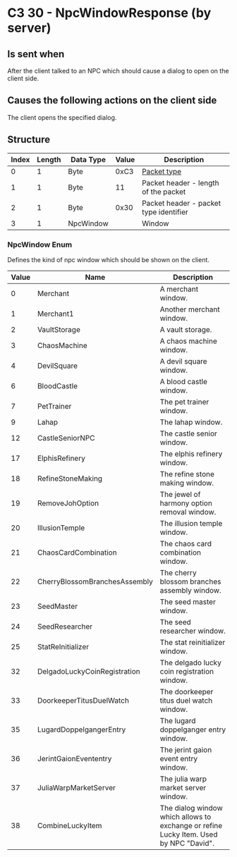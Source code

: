 # C3 30 - NpcWindowResponse (by server)

## Is sent when

After the client talked to an NPC which should cause a dialog to open on the client side.

## Causes the following actions on the client side

The client opens the specified dialog.

## Structure

| Index | Length | Data Type | Value | Description |
|-------|--------|-----------|-------|-------------|
| 0 | 1 |   Byte   | 0xC3  | [Packet type](PacketTypes.md) |
| 1 | 1 |    Byte   |   11   | Packet header - length of the packet |
| 2 | 1 |    Byte   | 0x30  | Packet header - packet type identifier |
| 3 | 1 | NpcWindow |  | Window |

### NpcWindow Enum

Defines the kind of npc window which should be shown on the client.

| Value | Name | Description |
|-------|------|-------------|
| 0 | Merchant | A merchant window. |
| 1 | Merchant1 | Another merchant window. |
| 2 | VaultStorage | A vault storage. |
| 3 | ChaosMachine | A chaos machine window. |
| 4 | DevilSquare | A devil square window. |
| 6 | BloodCastle | A blood castle window. |
| 7 | PetTrainer | The pet trainer window. |
| 9 | Lahap | The lahap window. |
| 12 | CastleSeniorNPC | The castle senior window. |
| 17 | ElphisRefinery | The elphis refinery window. |
| 18 | RefineStoneMaking | The refine stone making window. |
| 19 | RemoveJohOption | The jewel of harmony option removal window. |
| 20 | IllusionTemple | The illusion temple window. |
| 21 | ChaosCardCombination | The chaos card combination window. |
| 22 | CherryBlossomBranchesAssembly | The cherry blossom branches assembly window. |
| 23 | SeedMaster | The seed master window. |
| 24 | SeedResearcher | The seed researcher window. |
| 25 | StatReInitializer | The stat reinitializer window. |
| 32 | DelgadoLuckyCoinRegistration | The delgado lucky coin registration window. |
| 33 | DoorkeeperTitusDuelWatch | The doorkeeper titus duel watch window. |
| 35 | LugardDoppelgangerEntry | The lugard doppelganger entry window. |
| 36 | JerintGaionEvententry | The jerint gaion event entry window. |
| 37 | JuliaWarpMarketServer | The julia warp market server window. |
| 38 | CombineLuckyItem | The dialog window which allows to exchange or refine Lucky Item. Used by NPC "David". |